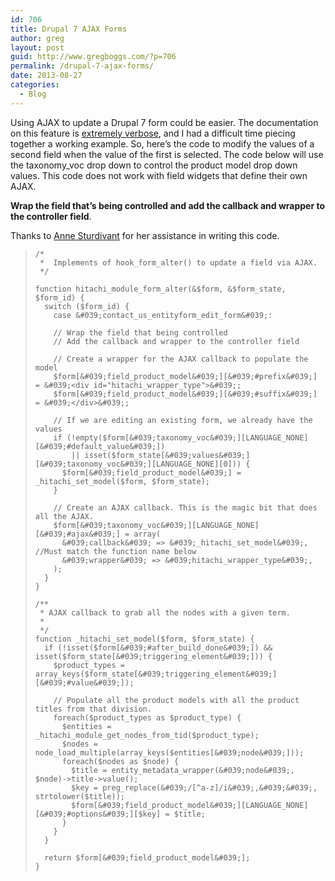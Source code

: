 ```yaml
---
id: 706
title: Drupal 7 AJAX Forms
author: greg
layout: post
guid: http://www.gregboggs.com/?p=706
permalink: /drupal-7-ajax-forms/
date: 2013-08-27
categories:
  - Blog
---
```

Using AJAX to update a Drupal 7 form could be easier. The documentation on this feature is [extremely verbose][1], and I had a difficult time piecing together a working example. So, here&#8217;s the code to modify the values of a second field when the value of the first is selected. The code below will use the taxonomy_voc drop down to control the product model drop down values. This code does not work with field widgets that define their own AJAX.

**Wrap the field that&#8217;s being controlled and add the callback and wrapper to the controller field**.

Thanks to [Anne Sturdivant][2] for her assistance in writing this code.

>     
>     /*
>      *  Implements of hook_form_alter() to update a field via AJAX.
>      */
>     
>     function hitachi_module_form_alter(&$form, &$form_state, $form_id) {
>       switch ($form_id) {
>         case &#039;contact_us_entityform_edit_form&#039;:
>     
>         // Wrap the field that being controlled
>         // Add the callback and wrapper to the controller field
>     
>         // Create a wrapper for the AJAX callback to populate the model
>         $form[&#039;field_product_model&#039;][&#039;#prefix&#039;] = &#039;<div id="hitachi_wrapper_type">&#039;;
>         $form[&#039;field_product_model&#039;][&#039;#suffix&#039;] = &#039;</div>&#039;;
>     
>         // If we are editing an existing form, we already have the values
>         if (!empty($form[&#039;taxonomy_voc&#039;][LANGUAGE_NONE][&#039;#default_value&#039;]) 
>             || isset($form_state[&#039;values&#039;][&#039;taxonomy_voc&#039;][LANGUAGE_NONE][0])) {
>           $form[&#039;field_product_model&#039;] = _hitachi_set_model($form, $form_state);
>         }
>     
>         // Create an AJAX callback. This is the magic bit that does all the AJAX.
>         $form[&#039;taxonomy_voc&#039;][LANGUAGE_NONE][&#039;#ajax&#039;] = array(
>           &#039;callback&#039; => &#039;_hitachi_set_model&#039;, //Must match the function name below
>           &#039;wrapper&#039; => &#039;hitachi_wrapper_type&#039;,
>         );
>       }
>     }
>     
>     /**
>      * AJAX callback to grab all the nodes with a given term.
>      *
>      */
>     function _hitachi_set_model($form, $form_state) {
>       if (!isset($form[&#039;#after_build_done&#039;]) && isset($form_state[&#039;triggering_element&#039;])) {
>         $product_types = array_keys($form_state[&#039;triggering_element&#039;][&#039;#value&#039;]);
>     
>         // Populate all the product models with all the product titles from that division.
>         foreach($product_types as $product_type) {
>           $entities = _hitachi_module_get_nodes_from_tid($product_type);
>           $nodes = node_load_multiple(array_keys($entities[&#039;node&#039;]));
>           foreach($nodes as $node) {
>             $title = entity_metadata_wrapper(&#039;node&#039;, $node)->title->value();
>             $key = preg_replace(&#039;/[^a-z]/i&#039;,&#039;&#039;, strtolower($title));
>             $form[&#039;field_product_model&#039;][LANGUAGE_NONE][&#039;#options&#039;][$key] = $title;
>           }
>         }
>       }
>     
>       return $form[&#039;field_product_model&#039;];
>     }
>

 [1]: https://api.drupal.org/api/drupal/developer!topics!forms_api_reference.html/7#ajax
 [2]: http://anniegreens.com/